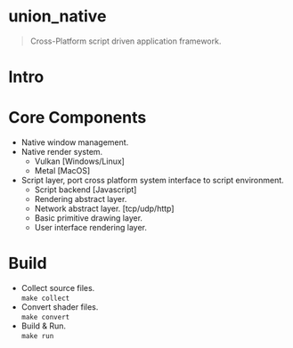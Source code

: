 union_native
==========

> Cross-Platform script driven application framework.

# Intro

# Core Components
- Native window management.
- Native render system.
    - Vulkan [Windows/Linux]
    - Metal [MacOS]
- Script layer, port cross platform system interface to script environment.
    - Script backend [Javascript]
    - Rendering abstract layer.
    - Network abstract layer. [tcp/udp/http]
    - Basic primitive drawing layer.
    - User interface rendering layer.

# Build
- Collect source files.   
    `make collect`
- Convert shader files.   
    `make convert`
- Build & Run.   
    `make run`